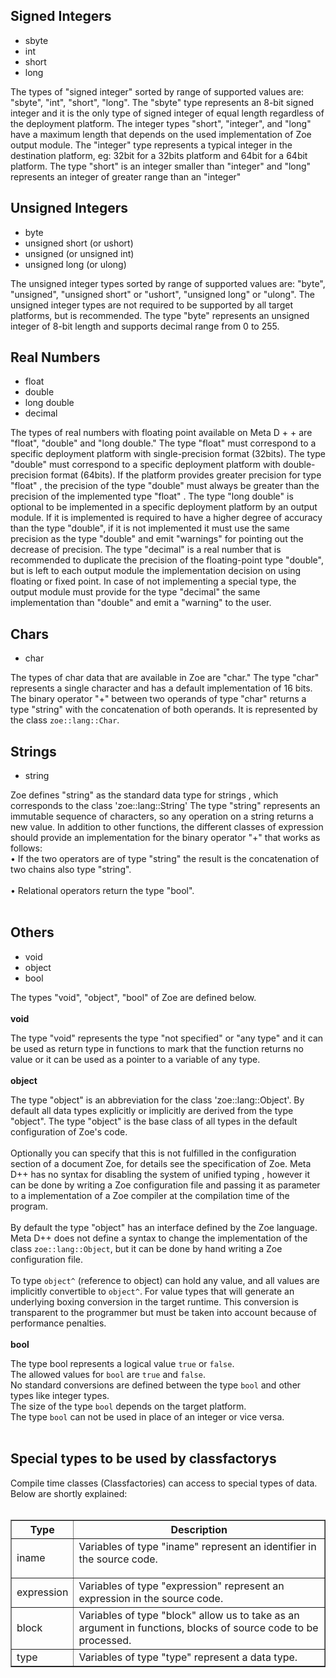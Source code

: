 ## Signed Integers ##
  * sbyte
  * int
  * short
  * long

The types of "signed integer" sorted by range of supported values are: "sbyte", "int", "short", "long".
The "sbyte" type represents an 8-bit signed integer and it is the only type of signed integer of equal length regardless of the deployment platform.
The integer types "short", "integer", and "long" have a maximum length that depends on the used implementation of Zoe output module. The "integer" type represents a typical integer in the destination platform, eg: 32bit for a 32bits platform and 64bit for a 64bit platform. The type "short" is an integer smaller than "integer" and "long" represents an integer of greater range than an "integer"

## Unsigned Integers ##
  * byte
  * unsigned short (or ushort)
  * unsigned (or unsigned int)
  * unsigned long (or ulong)

The unsigned integer types sorted by range of supported values are: "byte", "unsigned", "unsigned short" or "ushort", "unsigned long" or "ulong".
The unsigned integer types are not required to be supported by all target platforms, but is recommended.
The type "byte" represents an unsigned integer of 8-bit length and supports decimal range from 0 to 255.

## Real Numbers ##
  * float
  * double
  * long double
  * decimal

The types of real numbers with floating point available on Meta D + + are "float", "double" and "long double."
The type  "float" must correspond to a specific deployment platform with single-precision format (32bits).
The type "double" must correspond to a specific deployment platform with double-precision format (64bits). If the platform provides greater precision for type "float" , the precision of the type "double" must always be greater than the precision of the implemented type "float" .
The type "long double" is optional to be implemented in a specific deployment platform by an output module. If it is implemented is required to have a higher degree of accuracy than the type "double", if it is not implemented it must use the same precision as the type "double" and emit "warnings" for pointing out the decrease of precision.
The type "decimal" is a real number that is recommended to duplicate the precision of the floating-point type "double", but is left to each output module the implementation decision on using floating or fixed point.
In case of not implementing a special type, the output module must provide for the  type "decimal" the same implementation than "double" and emit a "warning" to the user.

## Chars ##
  * char

The types of char data that are available in Zoe are "char."
The type "char" represents a single character and has a default implementation of 16 bits. The binary operator "+" between two operands of type "char" returns a type "string" with the concatenation of both operands.
It is represented by the class `zoe::lang::Char`.

## Strings ##
  * string

Zoe defines "string" as the standard data type for strings , which corresponds to the class 'zoe::lang::String'
The type "string" represents an immutable sequence of characters, so any operation on a string returns a new value.
In addition to other functions, the different classes of expression should provide an implementation for the binary operator "+" that works as follows:
<br>
• If the two operators are of type "string" the result is the concatenation of two chains also type "string".<br>
<br>
• Relational operators return the type "bool".<br>
<br>
<h2>Others</h2>
<ul><li>void<br>
</li><li>object<br>
</li><li>bool</li></ul>

The types "void", "object", "bool" of Zoe are defined below.<br>
<br>
<b>void</b>

The type "void" represents the type "not specified" or "any type" and it can be used as return type in functions to mark that the function returns no value or it can be used as a pointer to a variable of any type.<br>
<br>
<b>object</b>

The type "object" is an abbreviation for the class 'zoe::lang::Object'. By default all data types explicitly or implicitly are derived from the type "object". The type "object" is the base class of all types in the default configuration of Zoe's code.<br>
<br>
Optionally you can specify that this is not fulfilled in the configuration section of a document Zoe, for details see the specification of Zoe. Meta D++ has no syntax for disabling the system of unified typing , however it can be done by writing a Zoe configuration file and passing it as  parameter to a implementation of a Zoe compiler at the compilation time of the program.<br>
<br>
By default the type "object" has an interface defined by the Zoe language. Meta D++ does not define a syntax to change the implementation of the class <code>zoe::lang::Object</code>, but it can be done by hand writing a Zoe configuration file.<br>
<br>
To type <code>object^</code> (reference to object) can hold any value, and all values are implicitly convertible to <code>object^</code>. For value types that will generate an underlying boxing conversion in the target runtime. This conversion is transparent to the programmer but must be taken into account because of performance penalties.<br>
<br>
<b>bool</b>

The type bool represents a logical value <code>true</code> or <code>false</code>.<br>
The allowed values for <code>bool</code> are <code>true</code> and <code>false</code>.<br>
No standard conversions are defined between the type <code>bool</code> and other types like integer types.<br>
The size of the type <code>bool</code> depends on the target platform.<br>
The type <code>bool</code> can not be used in place of an integer or vice versa.<br>
<br>
<h2>Special types to be used by classfactorys</h2>

Compile time classes (Classfactories) can access to special types of data. Below are shortly explained:<br>
<br>
<table border='1'>
<blockquote><tr>
<blockquote><th>
Type<br>
</th>
<th>
Description<br>
</th>
</blockquote></tr>
<tr>
<blockquote><td>
iname<br>
</td>
<td>
Variables of type "iname" represent an identifier in the source code.<br>
<blockquote></td>
</blockquote></blockquote></tr>
<tr>
<blockquote><td>
expression<br>
</td>
<td>
Variables of type "expression" represent an expression in the source code.<br>
</td>
</blockquote></tr>
<tr>
<blockquote><td>
block<br>
</td>
<td>
Variables of type "block" allow us to take as an argument in functions, blocks of source code to be processed.<br>
</td>
</blockquote></tr>
<tr>
<blockquote><td>
type<br>
</td>
<td>
Variables of type "type" represent a data type.<br>
</td>
</blockquote></tr>
</table>
